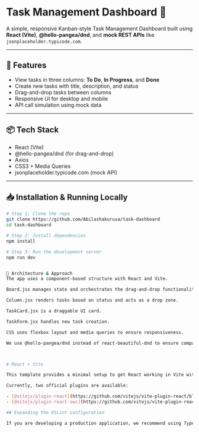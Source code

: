 # Task Management Dashboard 🧩

A simple, responsive Kanban-style Task Management Dashboard built using **React (Vite)**, **@hello-pangea/dnd**, and **mock REST APIs** like `jsonplaceholder.typicode.com`.

---

## 🚀 Features

- View tasks in three columns: **To Do**, **In Progress**, and **Done**
- Create new tasks with title, description, and status
- Drag-and-drop tasks between columns
- Responsive UI for desktop and mobile
- API call simulation using mock data

---

## 📦 Tech Stack

- React (Vite)
- @hello-pangea/dnd (for drag-and-drop)
- Axios
- CSS3 + Media Queries
- jsonplaceholder.typicode.com (mock API)

---

## 📥 Installation & Running Locally

```bash
# Step 1: Clone the repo
git clone https://github.com/Abilashakuruva/task-dashboard
cd task-dashboard

# Step 2: Install dependencies
npm install

# Step 3: Run the development server
npm run dev


🧠 Architecture & Approach
The app uses a component-based structure with React and Vite.

Board.jsx manages state and orchestrates the drag-and-drop functionality.

Column.jsx renders tasks based on status and acts as a drop zone.

TaskCard.jsx is a draggable UI card.

TaskForm.jsx handles new task creation.

CSS uses flexbox layout and media queries to ensure responsiveness.

We use @hello-pangea/dnd instead of react-beautiful-dnd to ensure compatibility with React 19.



# React + Vite

This template provides a minimal setup to get React working in Vite with HMR and some ESLint rules.

Currently, two official plugins are available:

- [@vitejs/plugin-react](https://github.com/vitejs/vite-plugin-react/blob/main/packages/plugin-react) uses [Babel](https://babeljs.io/) for Fast Refresh
- [@vitejs/plugin-react-swc](https://github.com/vitejs/vite-plugin-react/blob/main/packages/plugin-react-swc) uses [SWC](https://swc.rs/) for Fast Refresh

## Expanding the ESLint configuration

If you are developing a production application, we recommend using TypeScript with type-aware lint rules enabled. Check out the [TS template](https://github.com/vitejs/vite/tree/main/packages/create-vite/template-react-ts) for information on how to integrate TypeScript and [`typescript-eslint`](https://typescript-eslint.io) in your project.
